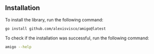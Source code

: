 ## Installation

To install the library, run the following command:

```sh
go install github.com/alexisvisco/amigo@latest
```

To check if the installation was successful, run the following command:

```sh
amigo --help
```
